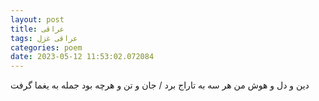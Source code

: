 ```yaml
---
layout: post
title: عراقی
tags: عراقی غزل
categories: poem
date: 2023-05-12 11:53:02.072084
---
```


دین و دل و هوش من هر سه به تاراج برد / جان و تن و هرچه بود جمله به یغما گرفت